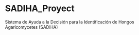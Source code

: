 # SADIHA_Proyect
Sistema de Ayuda a la Decisión para la Identificación de Hongos Agaricomycetes (SADIHA)
